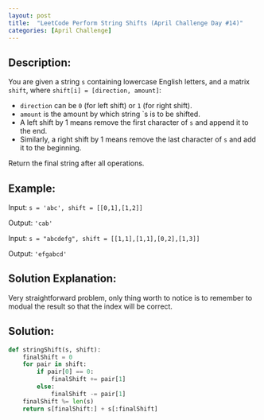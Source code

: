 ```yaml
---
layout: post
title:  "LeetCode Perform String Shifts (April Challenge Day #14)" 
categories: [April Challenge]
---
```

## Description:
You are given a string `s` containing lowercase English letters, and a matrix `shift`, where `shift[i] = [direction, amount]`:

- `direction` can be `0` (for left shift) or `1` (for right shift). 
- `amount` is the amount by which string `s is to be shifted.
- A left shift by 1 means remove the first character of `s` and append it to the end.
- Similarly, a right shift by 1 means remove the last character of `s` and add it to the beginning.

Return the final string after all operations.

## Example:
Input: `s = 'abc', shift = [[0,1],[1,2]]`

Output: `'cab'`

Input: `s = "abcdefg", shift = [[1,1],[1,1],[0,2],[1,3]]`

Output: `'efgabcd'`

## Solution Explanation:
Very straightforward problem, only thing worth to notice is to remember to modual the result so that the index will be correct.

## Solution:

```python
def stringShift(s, shift):
    finalShift = 0
    for pair in shift:
        if pair[0] == 0:
            finalShift += pair[1]
        else:
            finalShift -= pair[1]
    finalShift %= len(s)
    return s[finalShift:] + s[:finalShift]
```
